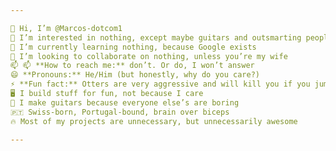 ```yaml
---

👋 Hi, I’m @Marcos-dotcom1  
👀 I’m interested in nothing, except maybe guitars and outsmarting people  
🌱 I’m currently learning nothing, because Google exists  
💞️ I’m looking to collaborate on nothing, unless you’re my wife  
📫 📫 **How to reach me:** don’t. Or do, I won’t answer    
😄 **Pronouns:** He/Him (but honestly, why do you care?)    
⚡ **Fun fact:** Otters are very aggressive and will kill you if you jump in their territory. Respect the otter  
🖥️ I build stuff for fun, not because I care  
🎸 I make guitars because everyone else’s are boring  
🇵🇹 Swiss-born, Portugal-bound, brain over biceps  
🔥 Most of my projects are unnecessary, but unnecessarily awesome  

---
```


